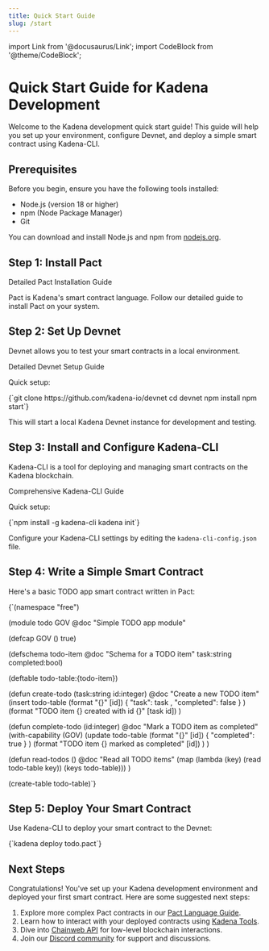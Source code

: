 ```yaml
---
title: Quick Start Guide
slug: /start
---
```


import Link from '@docusaurus/Link';
import CodeBlock from '@theme/CodeBlock';

# Quick Start Guide for Kadena Development

Welcome to the Kadena development quick start guide! This guide will help you set up your environment, configure Devnet, and deploy a simple smart contract using Kadena-CLI.

## Prerequisites

Before you begin, ensure you have the following tools installed:

- Node.js (version 18 or higher)
- npm (Node Package Manager)
- Git

You can download and install Node.js and npm from [nodejs.org](https://nodejs.org/).

## Step 1: Install Pact

<Link to="/install/pact/" className="button button--secondary button--lg">
  Detailed Pact Installation Guide
</Link>

Pact is Kadena's smart contract language. Follow our detailed guide to install Pact on your system.

## Step 2: Set Up Devnet

Devnet allows you to test your smart contracts in a local environment.

<Link to="/install/devnet" className="button button--secondary button--lg">
  Detailed Devnet Setup Guide
</Link>

Quick setup:

<CodeBlock language="bash">
{`git clone https://github.com/kadena-io/devnet
cd devnet
npm install
npm start`}
</CodeBlock>

This will start a local Kadena Devnet instance for development and testing.

## Step 3: Install and Configure Kadena-CLI

Kadena-CLI is a tool for deploying and managing smart contracts on the Kadena blockchain.

<Link to="/guides/kadena-cli" className="button button--secondary button--lg">
  Comprehensive Kadena-CLI Guide
</Link>

Quick setup:

<CodeBlock language="bash">
{`npm install -g kadena-cli
kadena init`}
</CodeBlock>

Configure your Kadena-CLI settings by editing the `kadena-cli-config.json` file.

## Step 4: Write a Simple Smart Contract

Here's a basic TODO app smart contract written in Pact:

<CodeBlock language="pact">
{`(namespace "free")

(module todo GOV
  @doc "Simple TODO app module"

  (defcap GOV () true)

  (defschema todo-item
    @doc "Schema for a TODO item"
    task:string
    completed:bool)

  (deftable todo-table:{todo-item})

  (defun create-todo (task:string id:integer)
    @doc "Create a new TODO item"
    (insert todo-table (format "{}" [id])
      {
       "task": task
      , "completed": false
      }
    )
    (format "TODO item {} created with id {}" [task id])
  )

  (defun complete-todo (id:integer)
    @doc "Mark a TODO item as completed"
    (with-capability (GOV)
      (update todo-table (format "{}" [id])
        { "completed": true }
      )
      (format "TODO item {} marked as completed" [id])
    )
  )

  (defun read-todos ()
    @doc "Read all TODO items"
    (map (lambda (key) (read todo-table key))
      (keys todo-table)))
)

(create-table todo-table)`}
</CodeBlock>

## Step 5: Deploy Your Smart Contract

Use Kadena-CLI to deploy your smart contract to the Devnet:

<CodeBlock language="bash">
{`kadena deploy todo.pact`}
</CodeBlock>

## Next Steps

Congratulations! You've set up your Kadena development environment and deployed your first smart contract. Here are some suggested next steps:

1. Explore more complex Pact contracts in our [Pact Language Guide](/pact).
2. Learn how to interact with your deployed contracts using [Kadena Tools](/guides/craft-api-call).
3. Dive into [Chainweb API](/api) for low-level blockchain interactions.
4. Join our [Discord community](https://discord.gg/kadena) for support and discussions.

